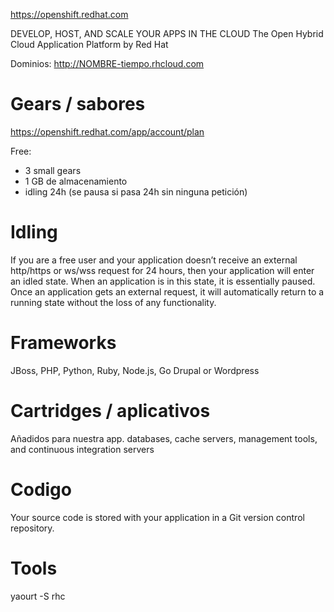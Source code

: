 https://openshift.redhat.com

DEVELOP, HOST, AND SCALE YOUR APPS IN THE CLOUD
The Open Hybrid Cloud Application Platform by Red Hat

Dominios:
http://NOMBRE-tiempo.rhcloud.com

# Gears / sabores
https://openshift.redhat.com/app/account/plan

Free:
 - 3 small gears
 - 1 GB de almacenamiento
 - idling 24h (se pausa si pasa 24h sin ninguna petición)

# Idling
If you are a free user and your application doesn’t receive an external http/https or ws/wss request for 24 hours, then your application will enter an idled state. When an application is in this state, it is essentially paused. Once an application gets an external request, it will automatically return to a running state without the loss of any functionality.

# Frameworks
JBoss, PHP, Python, Ruby, Node.js, Go
Drupal or Wordpress

# Cartridges / aplicativos
Añadidos para nuestra app.
databases, cache servers, management tools, and continuous integration servers

# Codigo
Your source code is stored with your application in a Git version control repository.


# Tools
yaourt -S rhc
